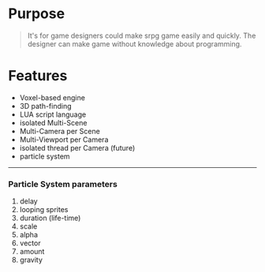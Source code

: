 # Purpose #
> It's for game designers could make srpg game easily and quickly.
> The designer can make game without knowledge about programming.

# Features #
  * Voxel-based engine
  * 3D path-finding
  * LUA script language
  * isolated Multi-Scene
  * Multi-Camera per Scene
  * Multi-Viewport per Camera
  * isolated thread per Camera (future)
  * particle system


---

### Particle System parameters ###
  1. delay
  1. looping sprites
  1. duration (life-time)
  1. scale
  1. alpha
  1. vector
  1. amount
  1. gravity